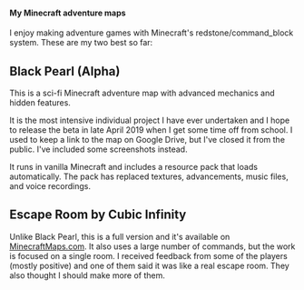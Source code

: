 #### My Minecraft adventure maps

I enjoy making adventure games with Minecraft's redstone/command_block system. These are my two best so far:


Black Pearl (Alpha)
----------

This is a sci-fi Minecraft adventure map with advanced mechanics and hidden features.

It is the most intensive individual project I have ever undertaken and I hope to release the beta in late April 2019 when I get some time off from school. I used to keep a link to the map on Google Drive, but I've closed it from the public. I've included some screenshots instead.

It runs in vanilla Minecraft and includes a resource pack that loads automatically. The pack has replaced textures, advancements, music files, and voice recordings.


Escape Room by Cubic Infinity
----------

Unlike Black Pearl, this is a full version and it's available on [MinecraftMaps.com](http://www.minecraftmaps.com/puzzle-maps/escape-room-by-cubic-infinity). It also uses a large number of commands, but the work is focused on a single room. I received feedback from some of the players (mostly positive) and one of them said it was like a real escape room. They also thought I should make more of them.
